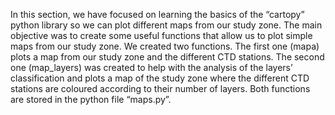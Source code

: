 In this section, we have focused on learning the basics of the “cartopy” python library so we can plot different maps from our study zone. The main objective was to create some useful functions that allow us to plot simple maps from our study zone. We created two functions. The first one (mapa) plots a map from our study zone and the different CTD stations. The second one (map_layers) was created to help with the analysis of the layers’ classification and plots a map of the study zone where the different CTD stations are coloured according to their number of layers. Both functions are stored in the python file “maps.py”.
